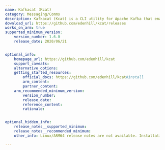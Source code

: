```yaml
---
name: Kafkacat (Kcat)
category: Messaging/Comms
description: Kafkacat (Kcat) is a CLI utility for Apache Kafka that enables users to publish, retrieve, and inspect messages from Kafka topics. It's designed for easy interaction with Kafka clusters for testing and monitoring.
download_url: https://github.com/edenhill/kcat/releases
works_on_arm: true
supported_minimum_version:
    version_number: 1.6.0
    release_date: 2020/06/21


optional_info:
    homepage_url: https://github.com/edenhill/kcat
    support_caveats:
    alternative_options:
    getting_started_resources:
        official_docs: https://github.com/edenhill/kcat#install
        arm_content:
        partner_content:
    arm_recommended_minimum_version:
        version_number:
        release_date:
        reference_content:
        rationale:


optional_hidden_info:
    release_notes__supported_minimum:
    release_notes__recommended_minimum:
    other_info: Linux/ARM64 release notes are not available. Installation and testing were performed using the provided tar files. Additionally, kafkacat was installed via 'apt-get install kafkacat', and it was found that version 1.6.0 is the minimum supported version for Linux on ARM64.

---
```

